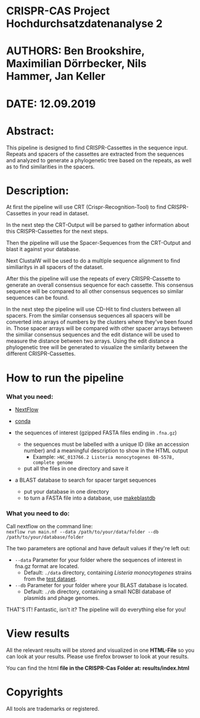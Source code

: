 # CRISPR-CAS Project Hochdurchsatzdatenanalyse 2
# AUTHORS:	Ben Brookshire, Maximilian Dörrbecker, Nils Hammer, Jan Keller
# DATE: 12.09.2019

# Abstract:
This pipeline is designed to find CRISPR-Cassettes in the sequence input. Repeats and spacers of the cassettes are 
extracted from the sequences and analyzed to generate a phylogenetic tree based on the repeats, as well as to find 
similarities in the spacers.

# Description:
At first the pipeline will use CRT (Crispr-Recognition-Tool) to find CRISPR-Cassettes in your read in dataset.

In the next step the CRT-Output will be parsed to gather information about this CRISPR-Cassettes for the next
steps.

Then the pipeline will use the Spacer-Sequences from the CRT-Output and blast it against your database.

Next ClustalW will be used to do a multiple sequence alignment to find similiaritys in all spacers of the dataset.

After this the pipeline will use the repeats of every CRISPR-Cassette to generate an overall consensus sequence for
each cassette.
This consensus sequence will be compared to all other consensus sequences so similar sequences can be found.

In the next step the pipeline will use CD-Hit to find clusters between all spacers.
From the similar consensus sequences all spacers will be converted into arrays of numbers by the clusters where
they've been found in.
Those spacer arrays will be compared with other spacer arrays between the similiar consensus sequences and the edit
distance will be used to measure the distance between two arrays.
Using the edit distance a phylogenetic tree will be generated to visualize the similarity between the different 
CRISPR-Cassettes. 


# How to run the pipeline
### What you need:

- [NextFlow](https://www.nextflow.io/)

- [conda](https://docs.conda.io/en/latest/miniconda.html)

- the sequences of interest (gzipped FASTA files ending in `.fna.gz`)
	- the sequences must be labelled with a unique ID (like an accession number) and a meaningful description to show in the HTML output
		- Example: `>NC_013766.2 Listeria monocytogenes 08-5578, complete genome`
	- put all the files in one directory and save it

- a BLAST database to search for spacer target sequences
	- put your database in one directory
	- to turn a FASTA file into a database, use [makeblastdb](https://ncbi.github.io/magicblast/cook/blastdb.html)

### What you need to do:

Call nextflow on the command line:  
`nexflow run main.nf --data /path/to/your/data/folder --db /path/to/your/database/folder`

The two parameters are optional and have default values if they're left out:

- `--data` Parameter for your folder where the sequences of interest in fna.gz format are located.
	- Default: `./data` directory, containing *Listeria monocytogenes* strains from the [test dataset](https://bmcgenomics.biomedcentral.com/articles/10.1186/1471-2164-14-47).
- `--db` Parameter for your folder where your BLAST database is located.
	- Default: `./db` directory, containing a small NCBI database of plasmids and phage genomes.


THAT'S IT! Fantastic, isn't it? The pipeline will do everything else for you!


# View results

All the relevant results will be stored and visualized in one **HTML-File** so you can look at your results.
Please use firefox browser to look at your results.

You can find the html **file in the CRISPR-Cas Folder at: results/index.html**


# Copyrights
All tools are trademarks or registered. 
